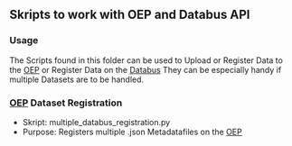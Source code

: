 ## Skripts to work with OEP and Databus API

### Usage
The Scripts found in this folder can be used to Upload or Register Data to the [OEP](https://openenergy-platform.org/)
or Register Data on the [Databus](https://energy.databus.dbpedia.org/)
They can be especially handy if multiple Datasets are to be handled.

###

###  [OEP](https://openenergy-platform.org/) Dataset Registration
- Skript: multiple_databus_registration.py
- Purpose: Registers multiple .json Metadatafiles on the [OEP](https://openenergy-platform.org/)
